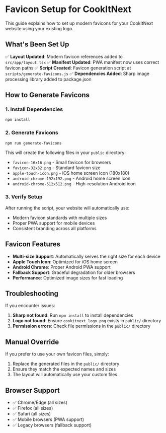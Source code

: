 # Favicon Setup for CookItNext

This guide explains how to set up modern favicons for your CookItNext website using your existing logo.

## What's Been Set Up

✅ **Layout Updated**: Modern favicon references added to `src/app/layout.tsx`
✅ **Manifest Updated**: PWA manifest now uses correct favicon paths
✅ **Script Created**: Favicon generation script at `scripts/generate-favicons.js`
✅ **Dependencies Added**: Sharp image processing library added to package.json

## How to Generate Favicons

### 1. Install Dependencies
```bash
npm install
```

### 2. Generate Favicons
```bash
npm run generate-favicons
```

This will create the following files in your `public` directory:
- `favicon-16x16.png` - Small favicon for browsers
- `favicon-32x32.png` - Standard favicon size
- `apple-touch-icon.png` - iOS home screen icon (180x180)
- `android-chrome-192x192.png` - Android home screen icon
- `android-chrome-512x512.png` - High-resolution Android icon

### 3. Verify Setup
After running the script, your website will automatically use:
- Modern favicon standards with multiple sizes
- Proper PWA support for mobile devices
- Consistent branding across all platforms

## Favicon Features

- **Multi-size Support**: Automatically serves the right size for each device
- **Apple Touch Icon**: Optimized for iOS home screen
- **Android Chrome**: Proper Android PWA support
- **Fallback Support**: Graceful degradation for older browsers
- **Performance**: Optimized image sizes for fast loading

## Troubleshooting

If you encounter issues:

1. **Sharp not found**: Run `npm install` to install dependencies
2. **Logo not found**: Ensure `cookitnext_logo.png` exists in `public/` directory
3. **Permission errors**: Check file permissions in the `public/` directory

## Manual Override

If you prefer to use your own favicon files, simply:
1. Replace the generated files in the `public/` directory
2. Ensure they match the expected names and sizes
3. The layout will automatically use your custom files

## Browser Support

- ✅ Chrome/Edge (all sizes)
- ✅ Firefox (all sizes)
- ✅ Safari (all sizes)
- ✅ Mobile browsers (PWA support)
- ✅ Legacy browsers (fallback support)
